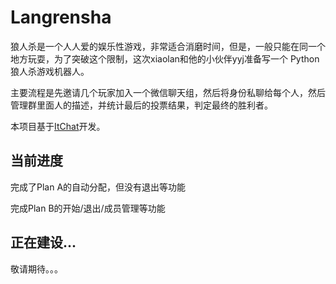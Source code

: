 # Langrensha
狼人杀是一个人人爱的娱乐性游戏，非常适合消磨时间，但是，一般只能在同一个地方玩耍，为了突破这个限制，这次xiaolan和他的小伙伴yyj准备写一个
Python狼人杀游戏机器人。

主要流程是先邀请几个玩家加入一个微信聊天组，然后将身份私聊给每个人，然后管理群里面人的描述，并统计最后的投票结果，判定最终的胜利者。

本项目基于[ItChat](https://github.com/littlecodersh/ItChat)开发。

## 当前进度
完成了Plan A的自动分配，但没有退出等功能

完成Plan B的开始/退出/成员管理等功能
## 正在建设...
敬请期待。。。
